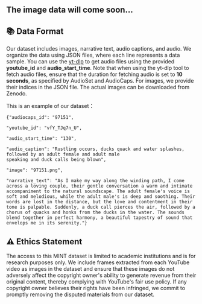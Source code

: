## The image data will come soon...
## 📚 Data Format
Our dataset includes images, narrative text, audio captions, and audio. We organize the data using JSON files, where each line represents a data sample. 
You can use the [yt-dlp](https://github.com/yt-dlp/yt-dlp) to get audio files using the provided **youtube\_id** and **audio\_start\_time**. Note that when using the yt-dlp tool to fetch audio files, ensure that the duration for fetching audio is set to **10 seconds**, as specified by AudioSet and AudioCaps. For images, we provide their indices in the JSON file. The actual images can be downloaded from Zenodo.


This is an example of our dataset：
```
{"audiocaps_id": "97151",

"youtube_id": "vfY_TJq7n_U",

"audio_start_time": "130",

"audio_caption": "Rustling occurs, ducks quack and water splashes, followed by an adult female and adult male
speaking and duck calls being blown",

"image": "97151.png",

"narrative_text": "As I make my way along the winding path, I come across a loving couple, their gentle conversation a warm and intimate accompaniment to the natural soundscape. The adult female's voice is soft and melodious, while the adult male's is deep and soothing. Their words are lost in the distance, but the love and contentment in their tone is palpable. Suddenly, a duck call pierces the air, followed by a chorus of quacks and honks from the ducks in the water. The sounds blend together in perfect harmony, a beautiful tapestry of sound that envelops me in its serenity."}
```
## :warning:  Ethics Statement

The access to this MINT dataset is limited to academic institutions and is for research purposes only. We include frames extracted from each YouTube video as images in the dataset and ensure that these images do not adversely affect the copyright owner's ability to generate revenue from their original content, thereby complying with YouTube's fair use policy. If any copyright owner believes their rights have been infringed, we commit to promptly removing the disputed materials from our dataset.
